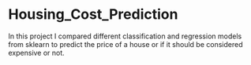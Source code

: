 # Housing_Cost_Prediction
In this project I compared different classification and regression models from sklearn to predict the price of a house or if it should be considered expensive or not.
